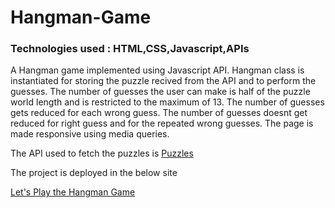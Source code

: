# Hangman-Game

### Technologies used : HTML,CSS,Javascript,APIs

A Hangman game implemented using Javascript API.
Hangman class is instantiated for storing the puzzle recived from the API and to perform the guesses.
The number of guesses the user can make is half of the puzzle world length and is restricted to the maximum of 13.
The number of guesses gets reduced for each wrong guess.
The number of guesses doesnt get reduced for right guess and for the repeated wrong guesses.
The page is made responsive using media queries.

The API used to fetch the puzzles is [Puzzles](https://puzzle.mead.io/puzzle)

The project is deployed in the below site

[Let's Play the Hangman Game](https://gifted-mayer-85b88f.netlify.app/)
